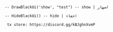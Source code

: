     -- DrawBlackUi('show', "test") -- show | اضهار
    
    -- HideBlackUi() -- hide | اخفاء

     tx store: https://discord.gg/kBJghnXvmP

